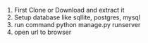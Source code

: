 1. First Clone or Download and extract it
2. Setup database like sqllite, postgres, mysql
3. run command python manage.py runserver
4. open url to browser
